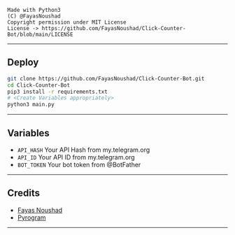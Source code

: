 ```
Made with Python3
(C) @FayasNoushad
Copyright permission under MIT License
License -> https://github.com/FayasNoushad/Click-Counter-Bot/blob/main/LICENSE
```

---

## Deploy

```sh
git clone https://github.com/FayasNoushad/Click-Counter-Bot.git
cd Click-Counter-Bot
pip3 install -r requirements.txt
# <Create Variables appropriately>
python3 main.py
```

---

## Variables

- `API_HASH` Your API Hash from my.telegram.org
- `API_ID` Your API ID from my.telegram.org
- `BOT_TOKEN` Your bot token from @BotFather

---

## Credits

- [Fayas Noushad](https://github.com/FayasNoushad)
- [Pyrogram](https://github.com/pyrogram/pyrogram)

---
